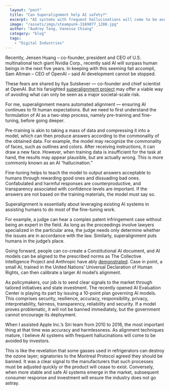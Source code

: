 ```yaml
---
  layout: "post"
  title: "Can Superalignment help AI safety?"
  excerpt: "AI systems with frequent hallucinations will come to be avoided by investors."
  image: "/assets/imgs/steampunk-3169877_1280.jpg"
  author: "Audrey Tang, Vanessa Chiang"
  category: "blog"
  tags: 
    - "Digital Industries"
---
```


Recently, Jensen Huang – co-founder, president and CEO of U.S. multinational tech giant Nvidia Corp., recently said AI will surpass human beings in the next five years. In keeping with this seeming fait accompli, Sam Altman – CEO of OpenAI – said AI development cannot be stopped.

These fears are shared by Ilya Sutskever — co-founder and chief scientist at OpenAI. But his farsighted [superalignment project](https://openai.com/blog/introducing-superalignment) may offer a viable way of avoiding what can only be seen as a major societal-scale risk.

For me, superalignment means automated alignment — ensuring AI continues to fit human expectations. But we need to first understand the formulation of AI as a two-step process, namely pre-training and fine-tuning, before going deeper.

Pre-training is akin to taking a mass of data and compressing it into a model, which can then produce answers according to the commonality of the obtained data. For example, the model may recognize the commonality of faces, such as outlines and colors. After receiving instructions, it can draw a new face. However, when training data is insufficient for the task at hand, the results may appear plausible, but are actually wrong. This is more commonly known as an AI “hallucination.”

Fine-tuning helps to teach the model to output answers acceptable to humans through rewarding good ones and dissuading bad ones. Confabulated and harmful responses are counterproductive, and transparency associated with confidence levels are important. If the answers are not based on the training materials, the model must say so.

Superalignment is essentially about leveraging existing AI systems in assisting humans to do most of the fine-tuning work.

For example, a judge can hear a complex patent infringement case without being an expert in the field. As long as the proceedings involve lawyers specialized in the particular area, the judge needs only determine whether the issues are in accordance with the law. Similarly, superalignment puts humans in the judge’s place.

Going forward, people can co-create a Constitutional AI document, and  AI models can be aligned to the prescribed norms as The Collective Intelligence Project and Anthropic have ably [demonstrated](https://www.anthropic.com/index/collective-constitutional-ai-aligning-a-language-model-with-public-input). Case in point, a small AI, trained in the United Nations’ Universal Declaration of Human Rights, can then calibrate a larger AI model’s alignment.

As policymakers, our job is to send clear signals to the market through tailored initiatives and state investment. The recently opened AI Evaluation Center is playing its part by issuing a 10-point plan governing AI models. This comprises security, resilience, accuracy, responsibility, privacy, interpretability, fairness, transparency, reliability and security. If a model proves problematic, it will not be banned immediately, but the government cannot encourage its deployment.

When I assisted Apple Inc.’s Siri team from 2010 to 2016, the most important thing at that time was accuracy and harmlessness. As alignment techniques mature, I believe AI systems with frequent hallucinations will come to be avoided by investors.

This is like the revelation that some gasses used in refrigerators can destroy the ozone layer; signatories to the Montreal Protocol agreed they should be banned. It was a clear signal to the manufacturers that such processes must be adjusted quickly or the product will cease to exist. Conversely, when more stable and safe AI systems emerge in the market, subsequent consumer response and investment will ensure the industry does not go astray. 
